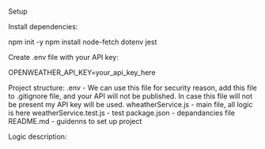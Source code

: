 Setup

Install dependencies:

npm init -y
npm install node-fetch dotenv jest

Create .env file with your API key:

OPENWEATHER_API_KEY=your_api_key_here

Project structure:
 .env - We can use this file for security reason, add this file to .gitignore file, and your API will not be published. In case this file will not be present my API key will be used.
 wheatherService.js - main file, all logic is here
 weatherService.test.js - test
 package.json - depandancies file
 README.md - guidenns to set up project

 Logic description: 
 
